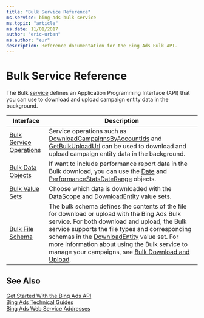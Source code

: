 ```yaml
---
title: "Bulk Service Reference"
ms.service: bing-ads-bulk-service
ms.topic: "article"
ms.date: 11/01/2017
author: "eric-urban"
ms.author: "eur"
description: Reference documentation for the Bing Ads Bulk API.
---
```

# Bulk Service Reference
The Bulk [service](~/guides/web-service-addresses.md) defines an Application Programming Interface (API) that you can use to download and upload campaign entity data in the background.

|Interface|Description|
|---------|---------|
|[Bulk Service Operations](bulk-service-operations.md)|Service operations such as [DownloadCampaignsByAccountIds](downloadcampaignsbyaccountids.md) and [GetBulkUploadUrl](getbulkuploadurl.md) can be used to download and upload campaign entity data in the background.|
|[Bulk Data Objects](bulk-data-objects.md)|If want to include performance report data in the Bulk download, you can use the [Date](date.md) and [PerformanceStatsDateRange](performancestatsdaterange.md) objects.|
|[Bulk Value Sets](bulk-value-sets.md)|Choose which data is downloaded with the [DataScope ](datascope.md) and [DownloadEntity](downloadentity.md) value sets.|
|[Bulk File Schema](bulk-file-schema.md)|The bulk schema defines the contents of the file for download or upload with the Bing Ads Bulk service. For both download and upload, the Bulk service supports the file types and corresponding schemas in the [DownloadEntity](downloadentity.md) value set. For more information about using the Bulk service to manage your campaigns, see [Bulk Download and Upload](~/guides/bulk-download-upload.md). |

## See Also
[Get Started With the Bing Ads API](~/guides/get-started.md)  
[Bing Ads Technical Guides](~/guides/technical-guides.md)  
[Bing Ads Web Service Addresses](~/guides/web-service-addresses.md)  

